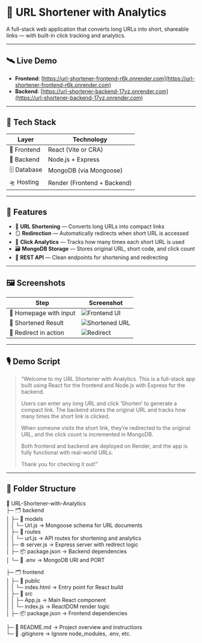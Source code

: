 # 🧬 URL Shortener with Analytics

A full-stack web application that converts long URLs into short, shareable links — with built-in click tracking and analytics.

---

## 🛰️ Live Demo

- **Frontend**: [https://url-shortener-frontend-r6k.onrender.com](https://url-shortener-frontend-r6k.onrender.com)
- **Backend**: [https://url-shortener-backend-17yz.onrender.com](https://url-shortener-backend-17yz.onrender.com)

---

## 🧰 Tech Stack

| Layer      | Technology              |
|------------|--------------------------|
| 🎨 Frontend   | React (Vite or CRA)      |
| 🧠 Backend    | Node.js + Express        |
| 🗄️ Database   | MongoDB (via Mongoose)   |
| 🛸 Hosting    | Render (Frontend + Backend) |

---

## 🧩 Features

- 🧷 **URL Shortening** — Converts long URLs into compact links
- 🪞 **Redirection** — Automatically redirects when short URL is accessed
- 🧮 **Click Analytics** — Tracks how many times each short URL is used
- 🗃️ **MongoDB Storage** — Stores original URL, short code, and click count
- 🧵 **REST API** — Clean endpoints for shortening and redirecting

---

## 🖼️ Screenshots

| Step | Screenshot |
|------|------------|
| 🧾 Homepage with input | ![Frontend UI](https://res.cloudinary.com/demymjjto/image/upload/v1761044224/Screenshot_2025-10-21_162651_de6gl6.png) |
| 🧿 Shortened Result | ![Shortened URL](https://res.cloudinary.com/demymjjto/image/upload/v1761043924/Screenshot_2025-10-21_162140_ydddhn.png) |
| 🧭 Redirect in action | ![Redirect](https://res.cloudinary.com/demymjjto/image/upload/v1761044081/Screenshot_2025-10-21_162412_eqnexv.png) |

---

## 🎙️ Demo Script

> “Welcome to my URL Shortener with Analytics. This is a full-stack app built using React for the frontend and Node.js with Express for the backend.  
>  
> Users can enter any long URL and click ‘Shorten’ to generate a compact link. The backend stores the original URL and tracks how many times the short link is clicked.  
>  
> When someone visits the short link, they’re redirected to the original URL, and the click count is incremented in MongoDB.  
>  
> Both frontend and backend are deployed on Render, and the app is fully functional with real-world URLs.  
>  
> Thank you for checking it out!”

---

## 🧱 Folder Structure

📁 URL-Shortener-with-Analytics  
├─ 🗂️ backend  
│  ├─ 📄 models  
│  │  └─ Url.js → Mongoose schema for URL documents  
│  ├─ 📄 routes  
│  │  └─ url.js → API routes for shortening and analytics  
│  ├─ ⚙️ server.js → Express server with redirect logic  
│  ├─ 📦 package.json → Backend dependencies  
│  └─ 🔐 .env → MongoDB URI and PORT  

├─ 🗂️ frontend  
│  ├─ 📄 public  
│  │  └─ index.html → Entry point for React build  
│  ├─ 📄 src  
│  │  ├─ App.js → Main React component  
│  │  └─ index.js → ReactDOM render logic  
│  ├─ 📦 package.json → Frontend dependencies  

├─ 📘 README.md → Project overview and instructions  
└─ 🚫 .gitignore → Ignore node_modules, .env, etc.
